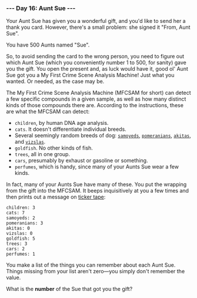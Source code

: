 ### --- Day 16: Aunt Sue ---

Your Aunt Sue has given you a wonderful gift, and you'd like to send her a 
thank you card. However, there's a small problem: she signed it "From, Aunt 
Sue".

You have 500 Aunts named "Sue".

So, to avoid sending the card to the wrong person, you need to figure out 
which Aunt Sue (which you conveniently number 1 to 500, for sanity) gave 
you the gift. You open the present and, as luck would have it, good ol' 
Aunt Sue got you a My First Crime Scene Analysis Machine! Just what you 
wanted. Or needed, as the case may be.

The My First Crime Scene Analysis Machine (MFCSAM for short) can detect a 
few specific compounds in a given sample, as well as how many distinct 
kinds of those compounds there are. According to the instructions, these 
are what the MFCSAM can detect:

- `children`, by human DNA age analysis.
- `cats`. It doesn't differentiate individual breeds.
- Several seemingly random breeds of dog: [`samoyeds`](https://en.wikipedia.org/wiki/Samoyed_%28dog%29), [`pomeranians`](https://en.wikipedia.org/wiki/Pomeranian_%28dog%29), [`akitas`](https://en.wikipedia.org/wiki/Akita_%28dog%29), 
and [`vizslas`](https://en.wikipedia.org/wiki/Vizsla).
- `goldfish`. No other kinds of fish.
- `trees`, all in one group.
- `cars`, presumably by exhaust or gasoline or something.
- `perfumes`, which is handy, since many of your Aunts Sue wear a few 
kinds.

In fact, many of your Aunts Sue have many of these. You put the wrapping 
from the gift into the MFCSAM. It beeps inquisitively at you a few times 
and then prints out a message on [ticker tape](https://en.wikipedia.org/wiki/Ticker_tape):
```
children: 3
cats: 7
samoyeds: 2
pomeranians: 3
akitas: 0
vizslas: 0
goldfish: 5
trees: 3
cars: 2
perfumes: 1
```
You make a list of the things you can remember about each Aunt Sue. Things 
missing from your list aren't zero—you simply don't remember the value.

What is the **number** of the Sue that got you the gift?
